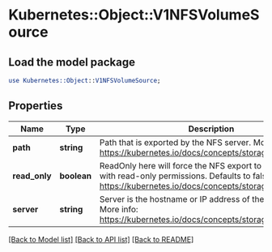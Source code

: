 # Kubernetes::Object::V1NFSVolumeSource

## Load the model package
```perl
use Kubernetes::Object::V1NFSVolumeSource;
```

## Properties
Name | Type | Description | Notes
------------ | ------------- | ------------- | -------------
**path** | **string** | Path that is exported by the NFS server. More info: https://kubernetes.io/docs/concepts/storage/volumes#nfs | 
**read_only** | **boolean** | ReadOnly here will force the NFS export to be mounted with read-only permissions. Defaults to false. More info: https://kubernetes.io/docs/concepts/storage/volumes#nfs | [optional] 
**server** | **string** | Server is the hostname or IP address of the NFS server. More info: https://kubernetes.io/docs/concepts/storage/volumes#nfs | 

[[Back to Model list]](../README.md#documentation-for-models) [[Back to API list]](../README.md#documentation-for-api-endpoints) [[Back to README]](../README.md)


